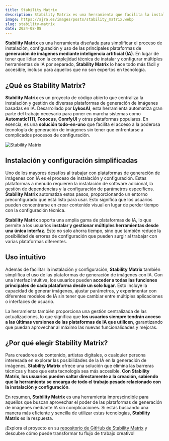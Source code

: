 ```yaml
---
title: Stability Matrix
description: Stability Matrix es una herramienta que facilita la instalación, configuración y uso de las principales plataformas de generación de imágenes mediante IA.
image: https://ajra.es/images/posts/stability_matrix.webp
slug: stability-matrix
date: 2024-08-08
---
```


**Stability Matrix** es una herramienta diseñada para simplificar el proceso de instalación, configuración y uso de las principales plataformas de **generación de imágenes mediante inteligencia artificial (IA)**. En lugar de tener que lidiar con la complejidad técnica de instalar y configurar múltiples herramientas de IA por separado, **Stability Matrix** lo hace todo más fácil y accesible, incluso para aquellos que no son expertos en tecnología.

## ¿Qué es Stability Matrix?

**Stability Matrix** es un proyecto de código abierto que centraliza la instalación y gestión de diversas plataformas de generación de imágenes basadas en IA. Desarrollado por **LykosAI**, esta herramienta automatiza gran parte del trabajo necesario para poner en marcha sistemas como **Automatic1111**, **Fooocus**, **ComfyUI** y otras plataformas populares. En esencia, es una **solución todo-en-uno** que facilita el acceso a la poderosa tecnología de generación de imágenes sin tener que enfrentarse a complicados procesos de configuración.

![Stability Matrix](https://camo.githubusercontent.com/9d9ce18e32f6234a56f5125d96e7ebc56dd44158b2de6606ffea8d546be844fe/68747470733a2f2f63646e2e6c796b6f732e61692f7374617469632f736d2d62616e6e65722d726f756e6465642e77656270)


## Instalación y configuración simplificadas

Uno de los mayores desafíos al trabajar con plataformas de generación de imágenes con IA es el proceso de instalación y configuración. Estas plataformas a menudo requieren la instalación de software adicional, la gestión de dependencias y la configuración de parámetros específicos. **Stability Matrix** automatiza estos pasos, proporcionando un entorno preconfigurado que está listo para usar. Esto significa que los usuarios pueden concentrarse en crear contenido visual en lugar de perder tiempo con la configuración técnica.

**Stability Matrix** soporta una amplia gama de plataformas de IA, lo que permite a los usuarios **instalar y gestionar múltiples herramientas desde una única interfaz**. Esto no solo ahorra tiempo, sino que también reduce la posibilidad de errores de configuración que pueden surgir al trabajar con varias plataformas diferentes.

## Uso intuitivo

Además de facilitar la instalación y configuración, **Stability Matrix** también simplifica el uso de las plataformas de generación de imágenes con IA. Con una interfaz intuitiva, los usuarios pueden **acceder a todas las funciones principales de cada plataforma desde un solo lugar**. Esto incluye la capacidad de generar imágenes, ajustar parámetros, y experimentar con diferentes modelos de IA sin tener que cambiar entre múltiples aplicaciones o interfaces de usuario.

La herramienta también proporciona una gestión centralizada de las actualizaciones, lo que significa que **los usuarios siempre tendrán acceso a las últimas versiones de las plataformas de IA que utilicen**, garantizando que puedan aprovechar al máximo las nuevas funcionalidades y mejoras.

## ¿Por qué elegir Stability Matrix?

Para creadores de contenido, artistas digitales, o cualquier persona interesada en explorar las posibilidades de la IA en la generación de imágenes, **Stability Matrix** ofrece una solución que elimina las barreras técnicas y hace que esta tecnología sea más accesible. **Con Stability Matrix, los usuarios pueden saltar directamente a la creación, sabiendo que la herramienta se encarga de todo el trabajo pesado relacionado con la instalación y configuración**.

En resumen, **Stability Matrix** es una herramienta imprescindible para aquellos que buscan aprovechar el poder de las plataformas de generación de imágenes mediante IA sin complicaciones. Si estás buscando una manera más eficiente y sencilla de utilizar estas tecnologías, **Stability Matrix** es la respuesta.

¡Explora el proyecto en su [repositorio de GitHub de Stability Matrix](https://github.com/LykosAI/StabilityMatrix) y descubre cómo puede transformar tu flujo de trabajo creativo!


